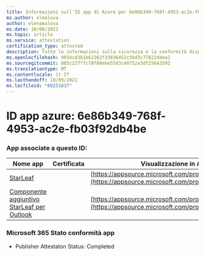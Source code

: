 ```yaml
---
title: Informazioni sull'ID app di Azure per 6e86b349-768f-4953-ac2e-fb03f92db4be
ms.author: elmalova
author: elenamalova
ms.date: 10/08/2021
ms.topic: article
ms.service: attestation
certification_type: attested
description: Tutte le informazioni sulla sicurezza e la conformità disponibili per 6e86b349-768f-4953-ac2e-fb03f92db4be.
ms.openlocfilehash: 9034cd3b1b62362f33836452c5bd3c77822ddea2
ms.sourcegitcommit: 085c227ffcf8f88e6e55d3c40752a3df25642592
ms.translationtype: MT
ms.contentlocale: it-IT
ms.lasthandoff: 10/09/2021
ms.locfileid: "60251837"
---
```

# <a name="azure-app-id-6e86b349-768f-4953-ac2e-fb03f92db4be"></a>ID app azure: 6e86b349-768f-4953-ac2e-fb03f92db4be


### <a name="apps-associated-with-this-id"></a>App associate a questo ID:
| **Nome app** | **Certificata** | **Visualizzazione in AppSource** |
|--------------|---------------|-----------------------|
| [StarLeaf](https://docs.microsoft.com/microsoft-365-app-certification/forward/WA200000185) |  | [https://appsource.microsoft.com/product/office/WA200000185](https://appsource.microsoft.com/product/office/WA200000185) |
| [Componente aggiuntivo StarLeaf per Outlook](https://docs.microsoft.com/microsoft-365-app-certification/forward/WA104381343) |  | [https://appsource.microsoft.com/product/office/WA104381343](https://appsource.microsoft.com/product/office/WA104381343) |

### <a name="microsoft-365-app-compliance-status"></a>Microsoft 365 Stato conformità app
- Publisher Attestaton Status: Completed
